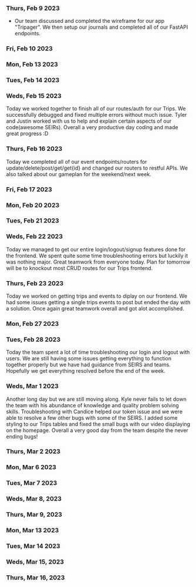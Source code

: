 ### Thurs, Feb 9 2023

- Our team discussed and completed the wireframe for our app "Tripager". We then setup our journals and completed all of our FastAPI endpoints.

### Fri, Feb 10 2023

### Mon, Feb 13 2023

### Tues, Feb 14 2023

### Weds, Feb 15 2023
Today we worked together to finish all of our routes/auth for our Trips. We successfully debugged and fixed multiple errors without much issue. Tyler and Justin worked with us to help and explain certain aspects of our code(awesome SEIRs). Overall a very productive day coding and made great progress :D
### Thurs, Feb 16 2023
Today we completed all of our event endpoints/routers for update/delete/post/get/get{id} and changed our routers to restful APIs. We also talked about our gameplan for the weekend/next week.
### Fri, Feb 17 2023

### Mon, Feb 20 2023

### Tues, Feb 21 2023

### Weds, Feb 22 2023
Today we managed to get our entire login/logout/signup features done for the frontend. We spent quite some time troubleshooting errors but luckily it was nothing major. Great teamwork from everyone today. Plan for tomorrow will be to knockout most CRUD routes for our Trips frontend.
### Thurs, Feb 23 2023
Today we worked on getting trips and events to diplay on our frontend. We had some issues getting a single trips events to post but ended the day with a solution. Once again great teamwork overall and got alot accomplished.
### Mon, Feb 27 2023

### Tues, Feb 28 2023
Today the team spent a lot of time troubleshooting our login and logout with users. We are still having some issues getting everything to function together properly but we have had guidance from SEIRS and teams. Hopefully we get everything resolved before the end of the week.
### Weds, Mar 1 2023
Another long day but we are still moving along. Kyle never fails to let down the team with his abundance of knowledge and quality problem solving skills. Troubleshooting with Candice helped our token issue and we were able to resolve a few other bugs with some of the SEIRS. I added some styling to our Trips tables and fixed the small bugs with our video displaying on the homepage. Overall a very good day from the team despite the never ending bugs!
### Thurs, Mar 2 2023

### Mon, Mar 6 2023

### Tues, Mar 7 2023

### Weds, Mar 8, 2023

### Thurs, Mar 9, 2023

### Mon, Mar 13 2023

### Tues, Mar 14 2023

### Weds, Mar 15, 2023

### Thurs, Mar 16, 2023
